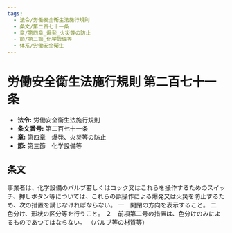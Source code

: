 ```yaml
---
tags:
  - 法令/労働安全衛生法施行規則
  - 条文/第二百七十一条
  - 章/第四章_爆発_火災等の防止
  - 節/第三節_化学設備等
  - 体系/労働安全衛生
---
```

# 労働安全衛生法施行規則 第二百七十一条

- **法令:** 労働安全衛生法施行規則
- **条文番号:** 第二百七十一条
- **章:** 第四章　爆発、火災等の防止
- **節:** 第三節　化学設備等

## 条文
事業者は、化学設備のバルブ若しくはコック又はこれらを操作するためのスイッチ、押しボタン等については、これらの誤操作による爆発又は火災を防止するため、次の措置を講じなければならない。
一　開閉の方向を表示すること。
二　色分け、形状の区分等を行うこと。
２　前項第二号の措置は、色分けのみによるものであつてはならない。
（バルブ等の材質等）

